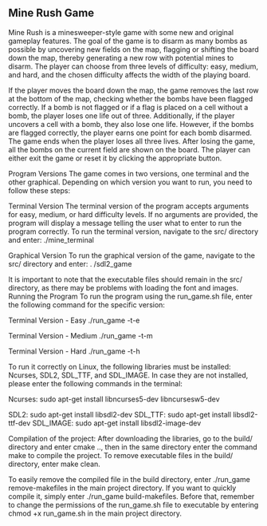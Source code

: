 ## Mine Rush Game

Mine Rush is a minesweeper-style game with some new and original gameplay features. The goal of the game is to disarm as many bombs as possible by uncovering new fields on the map, flagging or shifting the board down the map, thereby generating a new row with potential mines to disarm. The player can choose from three levels of difficulty: easy, medium, and hard, and the chosen difficulty affects the width of the playing board.

If the player moves the board down the map, the game removes the last row at the bottom of the map, checking whether the bombs have been flagged correctly. If a bomb is not flagged or if a flag is placed on a cell without a bomb, the player loses one life out of three. Additionally, if the player uncovers a cell with a bomb, they also lose one life. However, if the bombs are flagged correctly, the player earns one point for each bomb disarmed. The game ends when the player loses all three lives. After losing the game, all the bombs on the current field are shown on the board. The player can either exit the game or reset it by clicking the appropriate button.

Program Versions
The game comes in two versions, one terminal and the other graphical. Depending on which version you want to run, you need to follow these steps:

Terminal Version
The terminal version of the program accepts arguments for easy, medium, or hard 	difficulty levels. If no arguments are provided, the program will display a message telling the user what to enter to run the program correctly. To run the terminal version, navigate to the src/ directory and enter:
		./mine_terminal <argument>

Graphical Version
To run the graphical version of the game, navigate to the src/ directory and enter:
	.	/sdl2_game

It is important to note that the executable files should remain in the src/ directory, as there may be problems with loading the font and images.
Running the Program To run the program using the run_game.sh file, enter the following command for the specific version:

Terminal Version - Easy
		./run_game -t-e

Terminal Version - Medium
		./run_game -t-m

Terminal Version - Hard
		./run_game -t-h

To run it correctly on Linux, the following libraries must be installed: Ncurses, SDL2, SDL_TTF, and SDL_IMAGE. In case they are not installed, please enter the following commands in the terminal:

Ncurses:
sudo apt-get install libncurses5-dev libncursesw5-dev

SDL2:
sudo apt-get install libsdl2-dev
SDL_TTF:
sudo apt-get install libsdl2-ttf-dev
SDL_IMAGE:
sudo apt-get install libsdl2-image-dev

Compilation of the project:
After downloading the libraries, go to the build/ directory and enter cmake .., then in the same directory enter the command make to compile the project.
To remove executable files in the build/ directory, enter make clean.

To easily remove the compiled file in the build directory, enter ./run_game remove-makefiles in the main project directory. If you want to quickly compile it, simply enter ./run_game build-makefiles. Before that, remember to change the permissions of the run_game.sh file to executable by entering chmod +x run_game.sh in the main project directory.









